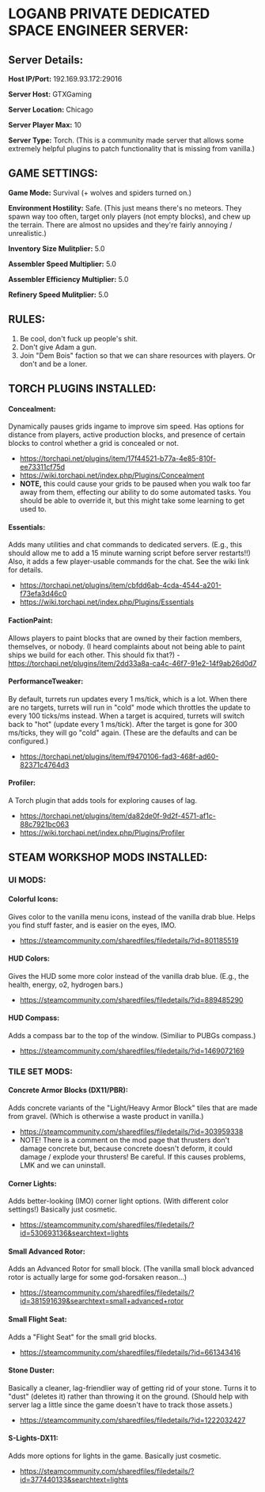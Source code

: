 # LOGANB PRIVATE DEDICATED SPACE ENGINEER SERVER:


## Server Details:  

**Host IP/Port:**  192.169.93.172:29016

**Server Host:**  GTXGaming

**Server Location:** Chicago

**Server Player Max:** 10

**Server Type:** Torch. (This is a community made server that allows some extremely helpful plugins to patch functionality that is missing from vanilla.) 



## GAME SETTINGS: 
**Game Mode:**  Survival (+ wolves and spiders turned on.)

**Environment Hostility:** Safe. (This just means there's no meteors. They spawn way too often, target only players (not empty blocks), and chew up the terrain. There are almost no upsides and they're fairly annoying / unrealistic.) 

**Inventory Size Mulitplier:**  5.0

**Assembler Speed Multiplier:**  5.0

**Assembler Efficiency Multiplier:**  5.0

**Refinery Speed Mulitplier:** 5.0



## RULES: 
1. Be cool, don't fuck up people's shit.
2. Don't give Adam a gun.
3. Join "Dem Bois" faction so that we can share resources with players. Or don't and be a loner. 



## TORCH PLUGINS INSTALLED: 

#### Concealment: 

Dynamically pauses grids ingame to improve sim speed. Has options for distance from players, active production blocks, and presence of certain blocks to control whether a grid is concealed or not.

*  https://torchapi.net/plugins/item/17f44521-b77a-4e85-810f-ee73311cf75d
* https://wiki.torchapi.net/index.php/Plugins/Concealment
* **NOTE,** this could cause your grids to be paused when you walk too far away from them, effecting our ability to do some automated tasks. You should be able to override it, but this might take some learning to get used to.

#### Essentials: 

Adds many utilities and chat commands to dedicated servers.  (E.g., this should allow me to add a 15 minute warning script before server restarts!!)  Also, it adds a few player-usable commands for the chat. See the wiki link for details. 

*  https://torchapi.net/plugins/item/cbfdd6ab-4cda-4544-a201-f73efa3d46c0
* https://wiki.torchapi.net/index.php/Plugins/Essentials

#### FactionPaint: 
Allows players to paint blocks that are owned by their faction members, themselves, or nobody.  (I heard complaints about not being able to paint ships we build for each other. This should fix that?) 
    - https://torchapi.net/plugins/item/2dd33a8a-ca4c-46f7-91e2-14f9ab26d0d7

#### PerformanceTweaker: 
By default, turrets run updates every 1 ms/tick, which is a lot. When there are no targets, turrets will run in "cold" mode which throttles the update to every 100 ticks/ms instead. When a target is acquired, turrets will switch back to "hot" (update every 1 ms/tick). After the target is gone for 300 ms/ticks, they will go "cold" again. (These are the defaults and can be configured.) 

* https://torchapi.net/plugins/item/f9470106-fad3-468f-ad60-82371c4764d3


#### Profiler:
A Torch plugin that adds tools for exploring causes of lag.

*  https://torchapi.net/plugins/item/da82de0f-9d2f-4571-af1c-88c7921bc063
* https://wiki.torchapi.net/index.php/Plugins/Profiler



## STEAM WORKSHOP MODS INSTALLED: 


### UI MODS: 

#### Colorful Icons: 
Gives color to the vanilla menu icons, instead of the vanilla drab blue. Helps you find stuff faster,  and is easier on the eyes, IMO.

* https://steamcommunity.com/sharedfiles/filedetails/?id=801185519

#### HUD Colors:
Gives the HUD some more color instead of the vanilla drab blue. (E.g., the health, energy, o2, hydrogen bars.) 

* https://steamcommunity.com/sharedfiles/filedetails/?id=889485290


#### HUD Compass:  
Adds a compass bar to the top of the window. (Similiar to PUBGs compass.) 

*  https://steamcommunity.com/sharedfiles/filedetails/?id=1469072169




### TILE SET MODS: 

#### Concrete Armor Blocks (DX11/PBR): 
Adds concrete variants of the "Light/Heavy Armor Block" tiles that are made from gravel. (Which is otherwise a waste product in vanilla.) 

* https://steamcommunity.com/sharedfiles/filedetails/?id=303959338
* NOTE! There is a comment on the mod page that thrusters don't damage concrete but, because concrete doesn't deform, it could damage / explode your thrusters! Be careful. If this causes problems, LMK and we can uninstall.

#### Corner Lights:  
Adds better-looking (IMO) corner light options. (With different color settings!) Basically just cosmetic.

* https://steamcommunity.com/sharedfiles/filedetails/?id=530693136&searchtext=lights 

#### Small Advanced Rotor:
Adds an Advanced Rotor for small block. (The vanilla small block advanced rotor is actually large for some god-forsaken reason...) 

* https://steamcommunity.com/sharedfiles/filedetails/?id=381591639&searchtext=small+advanced+rotor

#### Small Flight Seat: 
Adds a "Flight Seat" for the small grid blocks.

* https://steamcommunity.com/sharedfiles/filedetails/?id=661343416

#### Stone Duster: 
Basically a cleaner, lag-friendlier way of getting rid of your stone. Turns it to "dust" (deletes it) rather than throwing it on the ground. (Should help with server lag a little since the game doesn't have to track those assets.) 

* https://steamcommunity.com/sharedfiles/filedetails/?id=1222032427 

#### S-Lights-DX11:  
Adds more options for lights in the game. Basically just cosmetic.  

*  https://steamcommunity.com/sharedfiles/filedetails/?id=377440133&searchtext=lights